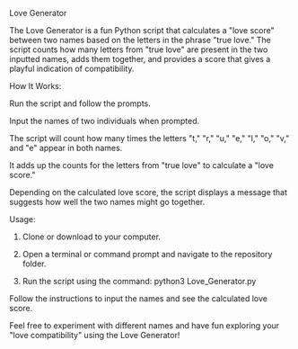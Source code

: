 Love Generator

The Love Generator is a fun Python script that calculates a "love score" between two names based on the letters in the phrase "true love." The script counts how many letters from "true love" are present in the two inputted names, adds them together, and provides a score that gives a playful indication of compatibility.

How It Works:

Run the script and follow the prompts.

Input the names of two individuals when prompted.

The script will count how many times the letters "t," "r," "u," "e," "l," "o," "v," and "e" appear in both names.

It adds up the counts for the letters from "true love" to calculate a "love score."

Depending on the calculated love score, the script displays a message that suggests how well the two names might go together.

Usage:

1. Clone or download to your computer.

2. Open a terminal or command prompt and navigate to the repository folder.

3. Run the script using the command: python3 Love_Generator.py

Follow the instructions to input the names and see the calculated love score.

Feel free to experiment with different names and have fun exploring your "love compatibility" using the Love Generator!
